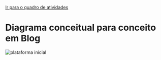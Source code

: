 [Ir para o quadro de atividades](https://github.com/ops-org/projeto-novo-eleitor/projects/3)

# Diagrama conceitual para conceito em Blog
![plataforma inicial](plataforma1.png)
